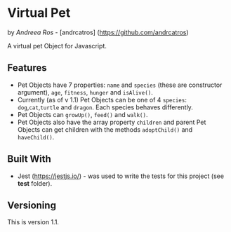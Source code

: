 # Virtual Pet 

by  *Andreea Ros* - [andrcatros] (https://github.com/andrcatros) 

A virtual pet Object for Javascript.

## Features 
* Pet Objects have 7 properties: `name` and `species` (these are constructor argument), `age`, `fitness`, `hunger` and `isAlive()`.
* Currently (as of v 1.1) Pet Objects can be one of 4 `species`: `dog`,`cat`,`turtle` and `dragon`. Each species behaves differently. 
* Pet Objects can `growUp()`, `feed()` and `walk()`.
* Pet Objects also have the array property `children` and parent Pet Objects can get children with the methods `adoptChild()` and `haveChild()`.


## Built With
* Jest (https://jestjs.io/) - was used to write the tests for this project (see **test** folder).

## Versioning 
This is version 1.1.
